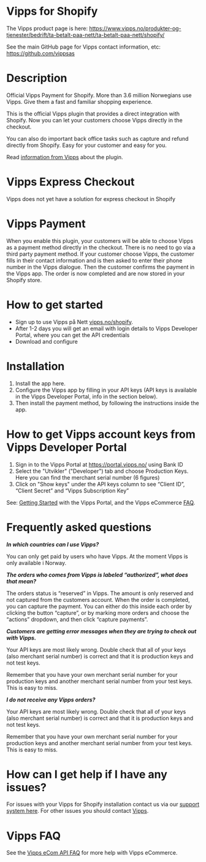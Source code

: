 # Vipps for Shopify

The Vipps product page is here: https://www.vipps.no/produkter-og-tjenester/bedrift/ta-betalt-paa-nett/ta-betalt-paa-nett/shopify/

See the main GitHub page for Vipps contact information, etc: https://github.com/vippsas 

# Description

Official Vipps Payment for Shopify. More than 3.6 million Norwegians use Vipps. Give them a fast and familiar shopping experience.

This is the official Vipps plugin that provides a direct integration with Shopify. Now you can let your customers choose Vipps directly in the checkout.

You can also do important back office tasks such as capture and refund directly from Shopify. Easy for your customer and easy for you.

Read [information from Vipps](https://www.vipps.no/produkter-og-tjenester/bedrift/ta-betalt-paa-nett/ta-betalt-paa-nett/shopify/) about the plugin.

# Vipps Express Checkout

Vipps does not yet have a solution for express checkout in Shopify

# Vipps Payment
When you enable this plugin, your customers will be able to choose Vipps as a payment method directly in the checkout. There is no need to go via a third party payment method. If your customer choose Vipps, the customer fills in their contact information and is then asked to enter their phone number in the Vipps dialogue. Then the customer confirms the payment in the Vipps app. The order is now completed and are now stored in your Shopify store.

# How to get started
- Sign up to use Vipps på Nett [vipps.no/shopify](https://www.vipps.no/produkter-og-tjenester/bedrift/ta-betalt-paa-nett/ta-betalt-paa-nett/shopify/).
- After 1-2 days you will get an email with login details to Vipps Developer Portal, where you can get the API credentials
- Download and configure

# Installation
1. Install the app here.
2. Configure the Vipps app by filling in your API keys (API keys is available in the Vipps Developer Portal, info in the section below).
3. Then install the payment method, by following the instructions inside the app.

# How to get Vipps account keys from Vipps Developer Portal

1. Sign in to the Vipps Portal at https://portal.vipps.no/ using Bank ID
2. Select the "Utvikler" ("Developer") tab and choose Production Keys. Here you can find the merchant serial number (6 figures)
3. Click on "Show keys" under the API keys column to see “Client ID”, “Client Secret” and “Vipps Subscription Key”

See: [Getting Started](https://github.com/vippsas/vipps-developers/blob/master/vipps-developer-portal-getting-started.md) with the Vipps Portal, and the Vipps eCommerce [FAQ](https://github.com/vippsas/vipps-ecom-api/blob/master/vipps-ecom-api-faq.md).

# Frequently asked questions

**_In which countries can I use Vipps?_**

You can only get paid by users who have Vipps. At the moment Vipps is only available i Norway.

**_The orders who comes from Vipps is labeled “authorized”, what does that mean?_**

The orders status is “reserved” in Vipps. The amount is only reserved and not captured from the customers account. When the order is completed, you can capture the payment. You can either do this inside each order by clicking the button “capture”, or by marking more orders and choose the “actions” dropdown, and then click “capture payments”.

**_Customers are getting error messages when they are trying to check out with Vipps._**

Your API keys are most likely wrong. Double check that all of your keys (also merchant serial number) is correct and that it is production keys and not test keys.

Remember that you have your own merchant serial number for your production keys and another merchant serial number from your test keys. This is easy to miss.

**_I do not receive any Vipps orders?_**

Your API keys are most likely wrong. Double check that all of your keys (also merchant serial number) is correct and that it is production keys and not test keys.

Remember that you have your own merchant serial number for your production keys and another merchant serial number from your test keys. This is easy to miss.

# How can I get help if I have any issues?
For issues with your Vipps for Shopify installation contact us via our [support system here](https://vipps-shopify.atlassian.net/servicedesk/customer/portal/3). For other issues you should contact [Vipps](https://github.com/vippsas/vipps-developers/blob/master/contact.md).

# Vipps FAQ
See the [Vipps eCom API FAQ](https://github.com/vippsas/vipps-ecom-api/blob/master/vipps-ecom-api-faq.md) for more help with Vipps eCommerce.
